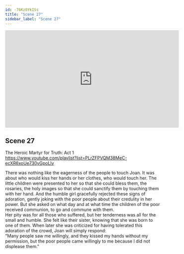 ```yaml
---
id: -76Kz0YkISs
title: "Scene 27"
sidebar_label: "Scene 27"
---
```


<div class="video-float-container">
  <iframe
    width="560"
    height="315"
    src="https://www.youtube.com/embed/-76Kz0YkISs"
    title="YouTube video player"
    frameborder="0"
    allow="accelerometer; autoplay; clipboard-write; encrypted-media; gyroscope; picture-in-picture; web-share"
    referrerpolicy="strict-origin-when-cross-origin"
    allowfullscreen
  ></iframe>
</div>

## Scene 27

The Heroic Martyr for Truth: Act 1   
https://www.youtube.com/playlist?list=PLrZFPVQM38MeC-ecXR6xoUe730yGpoLlv 

There was nothing like the eagerness of the people to touch Joan. It was about who would kiss her hands or her clothes, who would touch her. The little children were presented to her so that she could bless them, the rosaries, the holy images so that she could sanctify them by touching them with her hand. And the humble girl gracefully rejected these signs of adoration, gently joking with the poor people about their credulity in her power. But she asked on what day and at what time the children of the poor received communion, to go and commune with them.  
Her pity was for all those who suffered, but her tenderness was all for the small and humble. She felt like their sister, knowing that she was born to one of them. When later she was criticized for having tolerated this adoration of the crowd, Joan will simply respond:  
"Many people saw me willingly, and they kissed my hands without my permission, but the poor people came willingly to me because I did not displease them."

